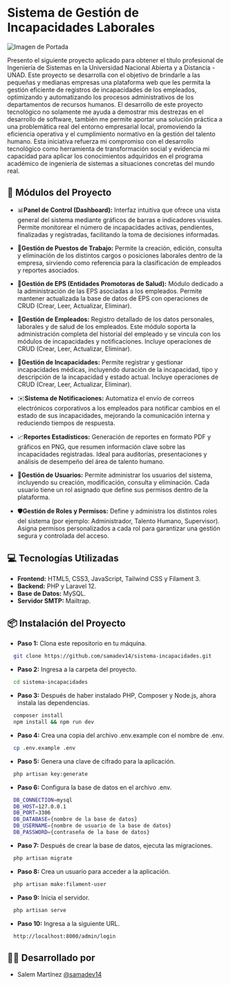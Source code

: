# Sistema de Gestión de Incapacidades Laborales

![Imagen de Portada](https://github.com/user-attachments/assets/9bb502c7-9531-4e2d-8278-c54f873d53e2)

Presento el siguiente proyecto aplicado para obtener el título profesional de Ingeniería de Sistemas en la Universidad Nacional Abierta y a Distancia - UNAD.
Este proyecto se desarrolla con el objetivo de brindarle a las pequeñas y medianas empresas una plataforma web que les permita la gestión eficiente de registros de incapacidades de los empleados, optimizando y automatizando los procesos administrativos de los departamentos de recursos humanos. El desarrollo de este proyecto tecnológico no solamente me ayuda a demostrar mis destrezas en el desarrollo de software, también me permite aportar una solución práctica a una problemática real del entorno empresarial local, promoviendo la eficiencia operativa y el cumplimiento normativo en la gestión del talento humano. Esta iniciativa refuerza mi compromiso con el desarrollo tecnológico como herramienta de transformación social y evidencia mi capacidad para aplicar los conocimientos adquiridos en el programa académico de ingeniería de sistemas a situaciones concretas del mundo real.

## 📝 Módulos del Proyecto

-   📊**Panel de Control (Dashboard):** Interfaz intuitiva que ofrece una vista general del sistema mediante gráficos de barras e indicadores visuales. Permite monitorear el número de incapacidades activas, pendientes, finalizadas y registradas, facilitando la toma de decisiones informadas.

-   💼**Gestión de Puestos de Trabajo:** Permite la creación, edición, consulta y eliminación de los distintos cargos o posiciones laborales dentro de la empresa, sirviendo como referencia para la clasificación de empleados y reportes asociados.

-   🏥**Gestión de EPS (Entidades Promotoras de Salud):** Módulo dedicado a la administración de las EPS asociadas a los empleados. Permite mantener actualizada la base de datos de EPS con operaciones de CRUD (Crear, Leer, Actualizar, Eliminar).

-   👥**Gestión de Empleados:** Registro detallado de los datos personales, laborales y de salud de los empleados. Este módulo soporta la administración completa del historial del empleado y se vincula con los módulos de incapacidades y notificaciones. Incluye operaciones de CRUD (Crear, Leer, Actualizar, Eliminar).

-   📝**Gestión de Incapacidades:** Permite registrar y gestionar incapacidades médicas, incluyendo duración de la incapacidad, tipo y descripción de la incapacidad y estado actual. Incluye operaciones de CRUD (Crear, Leer, Actualizar, Eliminar).

-   ✉️**Sistema de Notificaciones:** Automatiza el envío de correos electrónicos corporativos a los empleados para notificar cambios en el estado de sus incapacidades, mejorando la comunicación interna y reduciendo tiempos de respuesta.

-   📈**Reportes Estadísticos:** Generación de reportes en formato PDF y gráficos en PNG, que resumen información clave sobre las incapacidades registradas. Ideal para auditorías, presentaciones y análisis de desempeño del área de talento humano.

-   🔐**Gestión de Usuarios:** Permite administrar los usuarios del sistema, incluyendo su creación, modificación, consulta y eliminación. Cada usuario tiene un rol asignado que define sus permisos dentro de la plataforma.

-   🛡️**Gestión de Roles y Permisos:** Define y administra los distintos roles del sistema (por ejemplo: Administrador, Talento Humano, Supervisor). Asigna permisos personalizados a cada rol para garantizar una gestión segura y controlada del acceso.

## 💻 Tecnologías Utilizadas

-   **Frontend:** HTML5, CSS3, JavaScript, Tailwind CSS y Filament 3.
-   **Backend:** PHP y Laravel 12.
-   **Base de Datos:** MySQL.
-   **Servidor SMTP:** Mailtrap.

## 📦 Instalación del Proyecto

-   **Paso 1:** Clona este repositorio en tu máquina.

```bash
  git clone https://github.com/samadev14/sistema-incapacidades.git
```

-   **Paso 2:** Ingresa a la carpeta del proyecto.

```bash
  cd sistema-incapacidades
```

-   **Paso 3:** Después de haber instalado PHP, Composer y Node.js, ahora instala las dependencias.

```bash
  composer install
  npm install && npm run dev
```

-   **Paso 4:** Crea una copia del archivo .env.example con el nombre de .env.

```bash
  cp .env.example .env
```

-   **Paso 5:** Genera una clave de cifrado para la aplicación.

```bash
  php artisan key:generate
```

-   **Paso 6:** Configura la base de datos en el archivo .env.

```bash
  DB_CONNECTION=mysql
  DB_HOST=127.0.0.1
  DB_PORT=3306
  DB_DATABASE={nombre de la base de datos}
  DB_USERNAME={nombre de usuario de la base de datos}
  DB_PASSWORD={contraseña de la base de datos}
```

-   **Paso 7:** Después de crear la base de datos, ejecuta las migraciones.

```bash
  php artisan migrate
```

-   **Paso 8:** Crea un usuario para acceder a la aplicación.

```bash
  php artisan make:filament-user
```

-   **Paso 9:** Inicia el servidor.

```bash
  php artisan serve
```

-   **Paso 10:** Ingresa a la siguiente URL.

```bash
  http://localhost:8000/admin/login
```

## 👨‍💻 Desarrollado por

-   Salem Martínez [@samadev14](https://github.com/samadev14)
